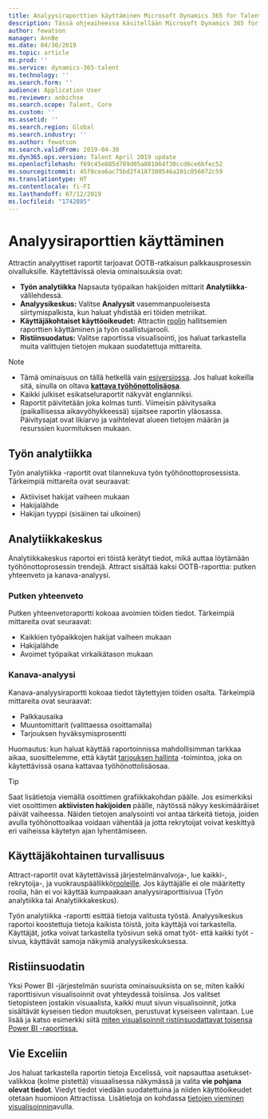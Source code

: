 ```yaml
---
title: Analyysiraporttien käyttäminen Microsoft Dynamics 365 for Talent - Attractissa
description: Tässä ohjeaiheessa käsitellään Microsoft Dynamics 365 for Talent - Attractin työhönottoprosessin merkityksellisten tietojen analyysiraportteja
author: fewatson
manager: AnnBe
ms.date: 04/30/2019
ms.topic: article
ms.prod: ''
ms.service: dynamics-365-talent
ms.technology: ''
ms.search.form: ''
audience: Application User
ms.reviewer: anbichse
ms.search.scope: Talent, Core
ms.custom: ''
ms.assetid: ''
ms.search.region: Global
ms.search.industry: ''
ms.author: fewatson
ms.search.validFrom: 2019-04-30
ms.dyn365.ops.version: Talent April 2019 update
ms.openlocfilehash: f69c45e885d789d05a081064f30ccd6ce6bfec52
ms.sourcegitcommit: 45f8cea6ac75bd2f4187380546a201c056072c59
ms.translationtype: HT
ms.contentlocale: fi-FI
ms.lasthandoff: 07/12/2019
ms.locfileid: "1742885"
---
```

# <a name="use-analytic-reports"></a>Analyysiraporttien käyttäminen

Attractin analyyttiset raportit tarjoavat OOTB-ratkaisun palkkausprosessin oivalluksille. Käytettävissä olevia ominaisuuksia ovat:

- **Työn analytiikka** Napsauta työpaikan hakijoiden mittarit **Analytiikka**-välilehdessä.
- **Analyysikeskus:** Valitse **Analyysit** vasemmanpuoleisesta siirtymispalkista, kun haluat yhdistää eri töiden metriikat.
- **Käyttäjäkohtaiset käyttöoikeudet:** Attractin [roolin](security-attract.md) hallitsemien raporttien käyttäminen ja työn osallistujarooli.
- **Ristiinsuodatus:** Valitse raportissa visualisointi, jos haluat tarkastella muita valittujen tietojen mukaan suodatettuja mittareita.

>[!NOTE] 
>- Tämä ominaisuus on tällä hetkellä vain [esiversiossa](access-preview-feature.md). Jos haluat kokeilla sitä, sinulla on oltava [**kattava työhönottolisäosa**](attract-comprehensive-hiring.md).
>- Kaikki julkiset esikatseluraportit näkyvät englanniksi.
>- Raportit päivitetään joka kolmas tunti. Viimeisin päivitysaika (paikallisessa aikavyöhykkeessä) sijaitsee raportin yläosassa. Päivitysajat ovat likiarvo ja vaihtelevat alueen tietojen määrän ja resurssien kuormituksen mukaan.

## <a name="job-analytics"></a>Työn analytiikka

Työn analytiikka -raportit ovat tilannekuva työn työhönottoprosessista.  Tärkeimpiä mittareita ovat seuraavat:

- Aktiiviset hakijat vaiheen mukaan
- Hakijalähde
- Hakijan tyyppi (sisäinen tai ulkoinen)

## <a name="analytics-hub"></a>Analytiikkakeskus

Analytiikkakeskus raportoi eri töistä kerätyt tiedot, mikä auttaa löytämään työhönottoprosessin trendejä. Attract sisältää kaksi OOTB-raporttia: putken yhteenveto ja kanava-analyysi.

### <a name="pipeline-summary"></a>Putken yhteenveto

Putken yhteenvetoraportti kokoaa avoimien töiden tiedot. Tärkeimpiä mittareita ovat seuraavat:

- Kaikkien työpaikkojen hakijat vaiheen mukaan
- Hakijalähde
- Avoimet työpaikat virkaikätason mukaan

### <a name="funnel-analysis"></a>Kanava-analyysi

Kanava-analyysiraportti kokoaa tiedot täytettyjen töiden osalta. Tärkeimpiä mittareita ovat seuraavat:

- Palkkausaika
- Muuntomittarit (valittaessa osoittamalla)
- Tarjouksen hyväksymisprosentti

Huomautus: kun haluat käyttää raportoinnissa mahdollisimman tarkkaa aikaa, suosittelemme, että käytät [tarjouksen hallinta](offer-setup.md) -toimintoa, joka on käytettävissä osana kattavaa työhönottolisäosaa.

>[!TIP] 
>Saat lisätietoja viemällä osoittimen grafiikkakohdan päälle. Jos esimerkiksi viet osoittimen **aktiivisten hakijoiden** päälle, näytössä näkyy keskimääräiset päivät vaiheessa. Näiden tietojen analysointi voi antaa tärkeitä tietoja, joiden avulla työhönottoaikaa voidaan vähentää ja jotta rekrytoijat voivat keskittyä eri vaiheissa käytetyn ajan lyhentämiseen.

## <a name="user-specific-security"></a>Käyttäjäkohtainen turvallisuus

Attract-raportit ovat käytettävissä järjestelmänvalvoja-, lue kaikki-, rekrytoija-, ja vuokrauspäällikkö[rooleille](security-attract.md). Jos käyttäjälle ei ole määritetty roolia, hän ei voi käyttää kumpaakaan analyysiraporttisivua (Työn analytiikka tai Analytiikkakeskus).

Työn analytiikka -raportti esittää tietoja valitusta työstä. Analyysikeskus raportoi koostettuja tietoja kaikista töistä, joita käyttäjä voi tarkastella. Käyttäjät, jotka voivat tarkastella työsivun sekä omat työt- että kaikki työt -sivua, käyttävät samoja näkymiä analyysikeskuksessa.

## <a name="cross-filter"></a>Ristiinsuodatin

Yksi Power BI -järjestelmän suurista ominaisuuksista on se, miten kaikki raporttisivun visualisoinnit ovat yhteydessä toisiinsa. Jos valitset tietopisteen jostakin visuaalista, kaikki muut sivun visualisoinnit, jotka sisältävät kyseisen tiedon muutoksen, perustuvat kyseiseen valintaan. Lue lisää ja katso esimerkki siitä [miten visualisoinnit ristiinsuodattavat toisensa Power BI -raportissa.](https://docs.microsoft.com/power-bi/consumer/end-user-interactions)

## <a name="export-to-excel"></a>Vie Exceliin

Jos haluat tarkastella raportin tietoja Excelissä, voit napsauttaa asetukset-valikkoa (kolme pistettä) visuaalisessa näkymässä ja valita **vie pohjana olevat tiedot**. Viedyt tiedot viedään suodatettuina ja niiden käyttöoikeudet otetaan huomioon Attractissa. Lisätietoja on kohdassa [tietojen vieminen visualisoinnin](https://docs.microsoft.com/power-bi/visuals/power-bi-visualization-export-data)avulla.
